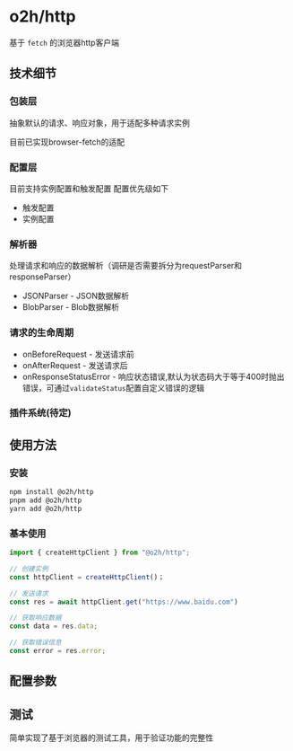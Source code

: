 # o2h/http

基于 `fetch` 的浏览器http客户端

## 技术细节

### 包装层
抽象默认的请求、响应对象，用于适配多种请求实例

目前已实现browser-fetch的适配

### 配置层
目前支持实例配置和触发配置
配置优先级如下
- 触发配置
- 实例配置

### 解析器
处理请求和响应的数据解析（调研是否需要拆分为requestParser和responseParser）

- JSONParser - JSON数据解析
- BlobParser - Blob数据解析

### 请求的生命周期

- onBeforeRequest - 发送请求前
- onAfterRequest - 发送请求后
- onResponseStatusError - 响应状态错误,默认为状态码大于等于400时抛出错误，可通过`validateStatus`配置自定义错误的逻辑

### 插件系统(待定)

## 使用方法

### 安装

```bash
npm install @o2h/http
pnpm add @o2h/http
yarn add @o2h/http

```
### 基本使用

```js
import { createHttpClient } from "@o2h/http";

// 创建实例
const httpClient = createHttpClient()；

// 发送请求
const res = await httpClient.get("https://www.baidu.com")

// 获取响应数据
const data = res.data;

// 获取错误信息
const error = res.error;

```

## 配置参数

## 测试

简单实现了基于浏览器的测试工具，用于验证功能的完整性